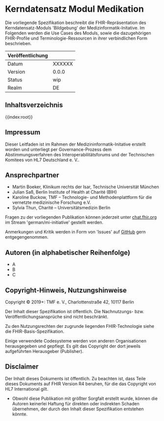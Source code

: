 # Kerndatensatz Modul Medikation

Die vorliegende Spezifikation beschreibt die FHIR-Repräsentation des Kerndatensatz-Moduls 'Bildgebung' der Medizinformatik-Initative.
Im Folgenden werden die Use Cases des Moduls, sowie die dazugehörigen FHIR-Profile und Terminologie-Ressourcen in ihrer verbindlichen Form beschrieben.

| Veröffentlichung   |   |
|---------|---|
| Datum   | XXXXXX |
| Version | 0.0.0 |
| Status  | wip      |
| Realm   | DE          | 

## Inhaltsverzeichnis

{{index:root}}

## Impressum
Dieser Leitfaden ist im Rahmen der Medizininformatik-Initative erstellt worden und unterliegt per Governance-Prozess dem Abstimmungsverfahren des Interoperabilitätsforums und der Technischen Komitees von HL7 Deutschland e. V..

## Ansprechpartner
* Martin Boeker, Klinikum rechts der Isar, Technische Universität München
* Julian Saß, Berlin Institute of Health at Charité (BIH)
* Karoline Buckow, TMF – Technologie- und Methodenplattform
für die vernetzte medizinische Forschung e.V.
* Sylvia Thun, Charité – Universitätsmedizin Berlin

Fragen zu der vorliegenden Publikation können jederzeit unter [chat.fhir.org](chat.fhir.org) im Stream 'german/mi-initiative' gestellt werden.

Anmerkungen und Kritik werden in Form von 'Issues' auf [GitHub](https://github.com/medizininformatik-initiative/kerndatensatz-bildgebung/issues) gern entgegengenommen.


## Autoren (in alphabetischer Reihenfolge)

* A
* B
* C

## Copyright-Hinweis, Nutzungshinweise
Copyright © 2019+: TMF e. V., Charlottenstraße 42, 10117 Berlin

Der Inhalt dieser Spezifikation ist öffentlich. Die Nachnutzungs- bzw. Veröffentlichungsansprüche sind nicht beschränkt.

Zu den Nutzungsrechten der zugrunde liegenden FHIR-Technologie siehe die FHIR-Basis-Spezifikation.

Einige verwendete Codesysteme werden von anderen Organisationen herausgegeben und gepflegt. Es gilt das Copyright der dort jeweils aufgeführten Herausgeber (Publisher).

## Disclaimer
Der Inhalt dieses Dokuments ist öffentlich. Zu beachten ist, dass Teile dieses Dokuments auf FHIR Version R4 beruhen, für die das Copyright von HL7 International gilt.

* Obwohl diese Publikation mit größter Sorgfalt erstellt wurde, können die Autoren keinerlei Haftung für direkten oder indirekten Schaden übernehmen, der durch den Inhalt dieser Spezifikation entstehen könnte.

